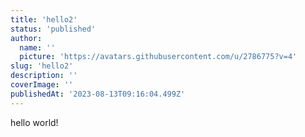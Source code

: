 ```yaml
---
title: 'hello2'
status: 'published'
author:
  name: ''
  picture: 'https://avatars.githubusercontent.com/u/2786775?v=4'
slug: 'hello2'
description: ''
coverImage: ''
publishedAt: '2023-08-13T09:16:04.499Z'
---
```


hello world!

